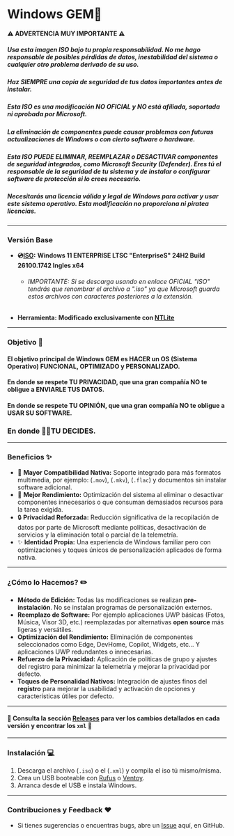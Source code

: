 # Windows GEM💎

**⚠️ ADVERTENCIA MUY IMPORTANTE ⚠️**
##### Usa esta imagen ISO bajo tu propia responsabilidad. No me hago responsable de posibles pérdidas de datos, inestabilidad del sistema o cualquier otro problema derivado de su uso.
##### Haz SIEMPRE una copia de seguridad de tus datos importantes antes de instalar.
##### Esta ISO es una modificación NO OFICIAL y NO está afiliada, soportada ni aprobada por Microsoft.
##### La eliminación de componentes puede causar problemas con futuras actualizaciones de Windows o con cierto software o hardware.
##### Esta ISO PUEDE ELIMINAR, REEMPLAZAR o DESACTIVAR componentes de seguridad integrados, como **Microsoft Security (Defender)**. Eres **tú** el responsable de la seguridad de tu sistema y de instalar o configurar software de protección si lo crees necesario.
##### Necesitarás una licencia válida y legal de Windows para activar y usar este sistema operativo. Esta modificación no proporciona ni piratea licencias.
---
### Versión Base
* **💿[ISO](https://oemsoc.download.prss.microsoft.com/dbazure/X23-81951_26100.1742.240906-0331.ge_release_svc_refresh_CLIENT_ENTERPRISES_OEM_x64FRE_en-us.iso_640de540-87c4-427f-be87-e6d53a3a60b4?t=2c3b664b-b119-4088-9db1-ccff72c6d22e&P1=102816950270&P2=601&P3=2&P4=OC448onxqdmdUsBUApAiE8pj1FZ%2bEPTU3%2bC6Quq29MVwMyyDUtR%2fsbiy7RdVoZOHaZRndvzeOOnIwJZ2x3%2bmP6YK9cjJSP41Lvs0SulF4SVyL5C0DdDmiWqh2QW%2bcDPj2Xp%2bMrI9NOeElSBS5kkOWP8Eiyf2VkkQFM3g5vIk3HJVvu5sWo6pFKpFv4lML%2bHaIiTSuwbPMs5xwEQTfScuTKfigNlUZPdHRMp1B3uKLgIA3r0IbRpZgHYMXEwXQ%2fSLMdDNQthpqQvz1PThVkx7ObD55CXgt0GNSAWRfjdURWb8ywWk1gT7ozAgpP%2fKNm56U5nh33WZSuMZIuO1SBM2vw%3d%3d):** **Windows 11 ENTERPRISE LTSC "EnterpriseS" 24H2 Build 26100.1742 Ingles x64**
  * ###### IMPORTANTE: Si se descarga usando en enlace OFICIAL "ISO" tendrás que renombrar el archivo a ".iso" ya que Microsoft guarda estos archivos con caracteres posteriores a la extensión.
* **Herramienta:** **Modificado exclusivamente con [NTLite](https://www.ntlite.com/download/)**
---
### Objetivo 🎯
#### El objetivo principal de Windows GEM es HACER un OS (Sistema Operativo) FUNCIONAL, OPTIMIZADO y PERSONALIZADO.
#### En donde se respete TU PRIVACIDAD, que una gran compañía NO te obligue a ENVIARLE TUS DATOS.
#### En donde se respete TU OPINIÓN, que una gran compañía NO te obligue a USAR SU SOFTWARE.
### En donde 🫵🏼TU DECIDES.
---
### Beneficios ✨ 
* 📄 **Mayor Compatibilidad Nativa:** Soporte integrado para más formatos multimedia, por ejemplo: (`.mov`), (`.mkv`), (`.flac`) y documentos sin instalar software adicional.
* 🚀 **Mejor Rendimiento:** Optimización del sistema al eliminar o desactivar componentes innecesarios o que consuman demasiados recursos para la tarea exigida.
* 🔒 **Privacidad Reforzada:** Reducción significativa de la recopilación de datos por parte de Microsoft mediante políticas, desactivación de servicios y la eliminación total o parcial de la telemetría.
* ✨ **Identidad Propia:** Una experiencia de Windows familiar pero con optimizaciones y toques únicos de personalización aplicados de forma nativa.
---
### ¿Cómo lo Hacemos? ✏️
* **Método de Edición:** Todas las modificaciones se realizan **pre-instalación**. No se instalan programas de personalización externos.
* **Reemplazo de Software:** Por ejemplo aplicaciones UWP básicas (Fotos, Música, Visor 3D, etc.) reemplazadas por alternativas **open source** más ligeras y versátiles.
* **Optimización del Rendimiento:** Eliminación de componentes seleccionados como Edge, DevHome, Copilot, Widgets, etc... Y aplicaciones UWP redundantes o innecesarias.
* **Refuerzo de la Privacidad:** Aplicación de políticas de grupo y ajustes del registro para minimizar la telemetría y mejorar la privacidad por defecto.
* **Toques de Personalidad Nativos:** Integración de ajustes finos del **registro** para mejorar la usabilidad y activación de opciones y características útiles por defecto.
---
#### 🔎 Consulta la sección [Releases](https://github.com/OGMou/WindowsGEM/releases) para ver los cambios detallados en cada versión y encontrar los `xml` 💾
---
### Instalación 💻
1.  Descarga el archivo (`.iso`) o el (`.xml`) y compila el iso tú mismo/misma.
2.  Crea un USB booteable con [Rufus](https://rufus.ie/es/) o [Ventoy](https://www.ventoy.net/en/index.html).
3.  Arranca desde el USB e instala Windows.
---
### Contribuciones y Feedback ❤️
* Si tienes sugerencias o encuentras bugs, abre un [Issue](https://github.com/OGMou/WindowsGEM/issues/new) aquí, en GitHub.

